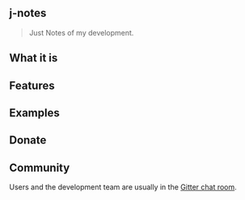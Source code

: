 ## j-notes

> Just Notes of my development.

## What it is

## Features

## Examples

## Donate

## Community

Users and the development team are usually in the [Gitter chat room](https://gitter.im/J-Notes/Lobby).

